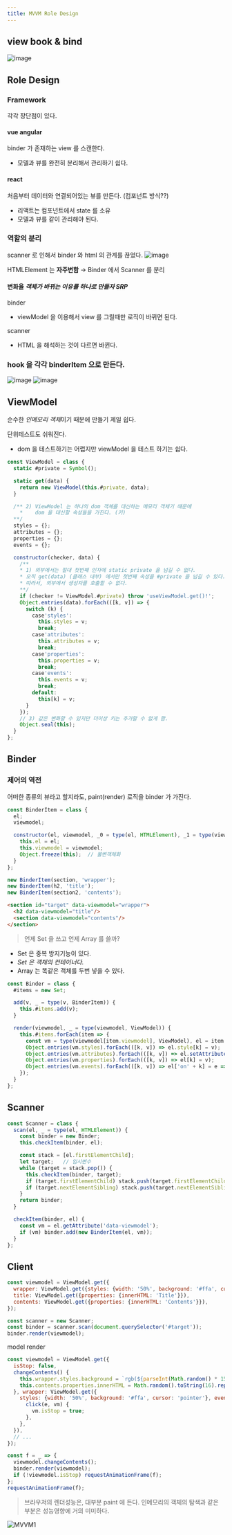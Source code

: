 ```yaml
---
title: MVVM Role Design
---
```


## view book & bind
![image](https://user-images.githubusercontent.com/31977543/111024565-cdb6dd00-8422-11eb-99b6-cf1a420040e3.png)

## Role Design

### Framework
각각 장단점이 있다. 

#### vue angular
binder 가 존재하는 view 를 스캔한다. 

- 모델과 뷰를 완전히 분리해서 관리하기 쉽다. 

#### react
처음부터 데이터와 연결되어있는 뷰를 만든다. (컴포넌트 방식??) 
- 리액트는 컴포넌트에서 state 를 소유 
- 모델과 뷰를 같이 관리해야 된다. 

### 역할의 분리
scanner 로 인해서 binder 와 html 의 관계를 끊었다. 
![image](https://user-images.githubusercontent.com/31977543/111025033-2be4bf80-8425-11eb-908c-5b38b4628bf4.png)

HTMLElement 는 **자주변함** →  Binder 에서 Scanner 를 분리

#### 변화율 *객체가 바뀌는 이유를 하나로 만들자 SRP*
binder
- viewModel 을 이용해서 view 를 그릴때만 로직이 바뀌면 된다.

scanner
- HTML 을 해석하는 것이 다르면 바뀐다.

### hook 을 각각 binderItem 으로 만든다.
![image](https://user-images.githubusercontent.com/31977543/111024700-89780c80-8423-11eb-8b41-5349d5c169a2.png)
![image](https://user-images.githubusercontent.com/31977543/111025101-81b96780-8425-11eb-962e-19de651552d9.png)

## ViewModel 
순수한 *인메모리 객체*이기 때문에 만들기 제일 쉽다.        

단위테스트도 쉬워진다. 
- dom 을 테스트하기는 어렵지만 viewModel 을 테스트 하기는 쉽다. 

```javascript
const ViewModel = class {
  static #private = Symbol();

  static get(data) {
    return new ViewModel(this.#private, data);
  }

  /** 2) ViewModel 는 하나의 dom 객체를 대신하는 메모리 객체기 때문에
    *    dom 을 대신할 속성들을 가진다. (키)
  **/
  styles = {};
  attributes = {};
  properties = {};
  events = {};

  constructor(checker, data) {
    /**
    * 1) 외부에서는 절대 첫번째 인자에 static private 을 넘길 수 없다.
    * 오직 get(data) (클래스 내부) 에서만 첫번째 속성을 #private 을 넘길 수 있다.
    * 따라서, 외부에서 생성자를 호출할 수 없다. 
    **/
    if (checker != ViewModel.#private) throw 'useViewModel.get()!';
    Object.entries(data).forEach(([k, v]) => {
      switch (k) {
        case'styles':
          this.styles = v;
          break;
        case'attributes':
          this.attributes = v;
          break;
        case'properties':
          this.properties = v;
          break;
        case'events':
          this.events = v;
          break;
        default:
          this[k] = v;
      }
    });
    // 3) 값은 변화할 수 있지만 더이상 키는 추가할 수 없게 함. 
    Object.seal(this);
  }
};
```

## Binder
### 제어의 역전
어떠한 종류의 뷰라고 할지라도, paint(render) 로직을 binder 가 가진다. 

```javascript
const BinderItem = class {
  el;
  viewmodel;

  constructor(el, viewmodel, _0 = type(el, HTMLElement), _1 = type(viewmodel, 'string')) {
    this.el = el;
    this.viewmodel = viewmodel;
    Object.freeze(this);  // 불변객체화
  }
};
```

```javascript
new BinderItem(section, 'wrapper');
new BinderItem(h2, 'title');
new BinderItem(section2, 'contents');
```

```html
<section id="target" data-viewmodel="wrapper">
  <h2 data-viewmodel="title"/>
  <section data-viewmodel="contents"/>
</section>
```


> 언제 Set 을 쓰고 언제 Array 를 쓸까? 
- Set 은 중복 방지기능이 있다. 
- *Set 은 객체의 컨테이너다.* 
- Array 는 똑같은 객체를 두번 넣을 수 있다. 

```javascript
const Binder = class {
  #items = new Set;

  add(v, _ = type(v, BinderItem)) {
    this.#items.add(v);
  }

  render(viewmodel, _ = type(viewmodel, ViewModel)) {
    this.#items.forEach(item => {
      const vm = type(viewmodel[item.viewmodel], ViewModel), el = item.el;
      Object.entries(vm.styles).forEach(([k, v]) => el.style[k] = v);
      Object.entries(vm.attributes).forEach(([k, v]) => el.setAttribute(k, v));
      Object.entries(vm.properties).forEach(([k, v]) => el[k] = v);
      Object.entries(vm.events).forEach(([k, v]) => el['on' + k] = e => v.call(el, e, viewmodel)); // this 를 el 로 바인딩
    });
  }
};
```

## Scanner
```javascript
const Scanner = class {
  scan(el, _ = type(el, HTMLElement)) {
    const binder = new Binder;
    this.checkItem(binder, el);

    const stack = [el.firstElementChild];
    let target;   // 임시변수
    while (target = stack.pop()) {
      this.checkItem(binder, target);
      if (target.firstElementChild) stack.push(target.firstElementChild);
      if (target.nextElementSibling) stack.push(target.nextElementSibling);
    }
    return binder;
  }

  checkItem(binder, el) {
    const vm = el.getAttribute('data-viewmodel');
    if (vm) binder.add(new BinderItem(el, vm));
  }
};
```

## Client

```javascript
const viewmodel = ViewModel.get({
  wrapper: ViewModel.get({styles: {width: '50%', background: '#ffa', cursor: 'pointer'}}),
  title: ViewModel.get({properties: {innerHTML: 'Title'}}),
  contents: ViewModel.get({properties: {innerHTML: 'Contents'}}),
});

const scanner = new Scanner;
const binder = scanner.scan(document.querySelector('#target'));
binder.render(viewmodel);
```

model render
```javascript
const viewmodel = ViewModel.get({
  isStop: false,
  changeContents() {
    this.wrapper.styles.background = `rgb(${parseInt(Math.random() * 150) + 100},${...},${...})`;
    this.contents.properties.innerHTML = Math.random().toString(16).replace('.', '');
  }, wrapper: ViewModel.get({
    styles: {width: '50%', background: '#ffa', cursor: 'pointer'}, events: {
      click(e, vm) {
        vm.isStop = true;
      },
    },
  }),
  // ...
});

const f = _ => {
  viewmodel.changeContents();
  binder.render(viewmodel);
  if (!viewmodel.isStop) requestAnimationFrame(f);
};
requestAnimationFrame(f);
```

> 브라우저의 렌더성능은, 대부분 paint 에 든다.
인메모리의 객체의 탐색과 같은 부분은 성능영향에 거의 미미하다. 

![MVVM1](/img/MVVM1.svg)
